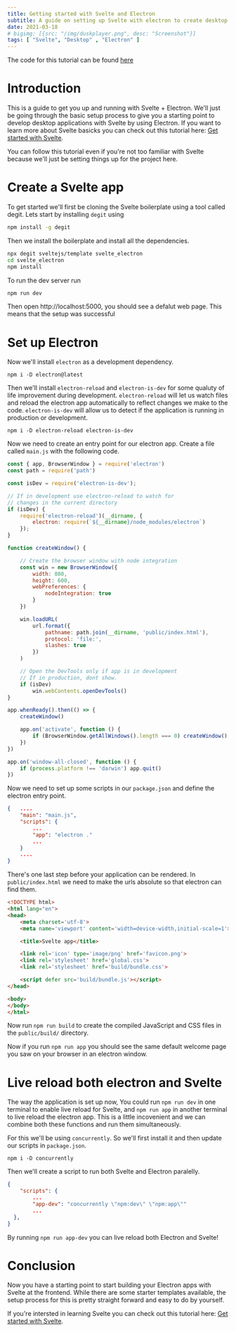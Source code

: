 ```yaml
---
title: Getting started with Svelte and Electron
subtitle: A guide on setting up Svelte with electron to create desktop apps 
date: 2021-03-18
# bigimg: [{src: "/img/duskplayer.png", desc: "Screenshot"}]
tags: [ "Svelte", "Desktop" , "Electron" ]
---
```


The code for this tutorial can be found [here](https://gitlab.com/aveeksaha/electron-svelte)

<!--more-->
 
# Introduction
This is a guide to get you up and running with Svelte + Electron. We'll just be going through the basic setup process to give you a starting point to develop desktop applications with Svelte by using Electron. If you want to learn more about Svelte basicks you can check out this tutorial here: [Get started with Svelte](https://home.aveek.io/blog/post/get-started-with-svelte/).
 
You can follow this tutorial even if you're not too familiar with Svelte because we'll just be setting things up for the project here.

# Create a Svelte app
To get started we'll first be cloning the Svelte boilerplate using a tool called degit. Lets start by installing `degit` using

```bash
npm install -g degit
```

Then we install the boilerplate and install all the dependencies.

```bash
npx degit sveltejs/template svelte_electron
cd svelte_electron
npm install
```

To run the dev server run
```bash
npm run dev
```

Then open http://localhost:5000, you should see a defalut web page. This means that the setup was successful

# Set up Electron
Now we'll install `electron` as a development dependency.

```
npm i -D electron@latest
```

Then we'll install `electron-reload` and `electron-is-dev` for some qualuty of life improvement during development. `electron-reload` will let us watch files and reload the electron app automatically to reflect changes we make to the code. `electron-is-dev` will allow us to detect if the application is running in production or development.

```
npm i -D electron-reload electron-is-dev
```

Now we need to create an entry point for our electron app. Create a file called `main.js` with the following code.

```javascript
const { app, BrowserWindow } = require('electron')
const path = require('path')

const isDev = require('electron-is-dev');

// If in development use electron-reload to watch for
// changes in the current directory
if (isDev) {
    require('electron-reload')(__dirname, {
        electron: require(`${__dirname}/node_modules/electron`)
    });
}

function createWindow() {

    // Create the browser window with node integration
    const win = new BrowserWindow({
        width: 800,
        height: 600,
        webPreferences: {
            nodeIntegration: true
        }
    })

    win.loadURL(
        url.format({
            pathname: path.join(__dirname, 'public/index.html'),
            protocol: 'file:',
            slashes: true
        })
    )

    // Open the DevTools only if app is in development
    // If in production, dont show.
    if (isDev)
        win.webContents.openDevTools()
}

app.whenReady().then(() => {
    createWindow()

    app.on('activate', function () {
        if (BrowserWindow.getAllWindows().length === 0) createWindow()
    })
})

app.on('window-all-closed', function () {
    if (process.platform !== 'darwin') app.quit()
})

```

Now we need to set up some scripts in our `package.json` and define the electron entry point.
```json
{   ....
    "main": "main.js",
    "scripts": {
        ...
        "app": "electron ."
        ...
    }
    ....
}
```

There's one last step before your application can be rendered. In `public/index.html` we need to make the urls absolute so that electron can find them.

```html
<!DOCTYPE html>
<html lang="en">
<head>
	<meta charset='utf-8'>
	<meta name='viewport' content='width=device-width,initial-scale=1'>

	<title>Svelte app</title>

	<link rel='icon' type='image/png' href='favicon.png'>
	<link rel='stylesheet' href='global.css'>
	<link rel='stylesheet' href='build/bundle.css'>

	<script defer src='build/bundle.js'></script>
</head>

<body>
</body>
</html>
```
Now run `npm run build` to create the compiled JavaScript and CSS files in the `public/build/` directory.

Now if you run `npm run app` you should see the same default welcome page you saw on your browser in an electron window.

# Live reload both electron and Svelte
The way the application is set up now, You could run `npm run dev` in one terminal to enable live reload for Svelte, and `npm run app` in another terminal to live reload the electron app. This is a little incovenient and we can combine both these functions and run them simultaneously.

For this we'll be using `concurrently`. So we'll first install it and then update our scripts in `package.json`.

```
npm i -D concurrently
```

Then we'll create a script to run both Svelte and Electron paralelly.

```json
{
    "scripts": {
        ...
        "app-dev": "concurrently \"npm:dev\" \"npm:app\""
        ...
  },
}
```

By running `npm run app-dev` you can live reload both Electron and Svelte!

# Conclusion
Now you have a starting point to start building your Electron apps with Svelte at the frontend. While there are some starter templates available, the setup process for this is pretty straight forward and easy to do by yourself.

If you're intersted in learning Svelte you can check out this tutorial here: [Get started with Svelte](https://home.aveek.io/blog/post/get-started-with-svelte/).

<!-- {{< highlight javascript >}}
{{< / highlight >}} -->
<br>


